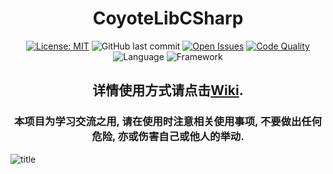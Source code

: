<div align="center">
  
# CoyoteLibCSharp
  
[![License: MIT](https://img.shields.io/badge/License-MIT-green.svg)](https://opensource.org/licenses/MIT)
![GitHub last commit](https://img.shields.io/github/last-commit/DavidSciMeow/DGLab_Coyote_CSharp_Library)
[![Open Issues](https://img.shields.io/github/issues/DavidSciMeow/DGLab_Coyote_CSharp_Library)](https://github.com/DavidSciMeow/DGLab_Coyote_CSharp_Library/issues)
[![Code Quality](https://www.codefactor.io/repository/github/DavidSciMeow/DGLab_Coyote_CSharp_Library/badge)](https://www.codefactor.io/repository/github/DavidSciMeow/DGLab_Coyote_CSharp_Library)
![Language](https://img.shields.io/github/languages/top/DavidSciMeow/DGLab_Coyote_CSharp_Library)
![Framework](https://img.shields.io/badge/.NET-9.0-blue)

## 详情使用方式请点击[Wiki](https://github.com/DavidSciMeow/DGLab_Coyote_CSharp_Library/wiki). 

### 本项目为学习交流之用, 请在使用时注意相关使用事项, 不要做出任何危险, 亦或伤害自己或他人的举动.
  
</div>

![title](https://github.com/user-attachments/assets/62077c57-dc4c-4c7e-bc4a-bf8fa255d806)
